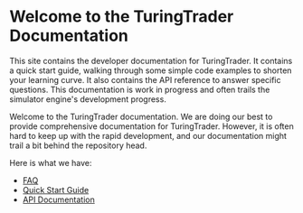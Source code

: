 # Welcome to the TuringTrader Documentation

This site contains the developer documentation for TuringTrader. It contains a quick start guide, walking through some simple code examples to shorten your learning curve. It also contains the API reference to answer specific questions. This documentation is work in progress and often trails the simulator engine's development progress. 

Welcome to the TuringTrader documentation. We are doing our best to provide comprehensive documentation for TuringTrader. However, it is often hard to keep up with the rapid development, and our documentation might trail a bit behind the repository head.

Here is what we have:

- [FAQ](articles/overview/FAQ.md)
- [Quick Start Guide](articles/FiveCentTour.md)
- [API Documentation](xref:TuringTrader.Simulator)


